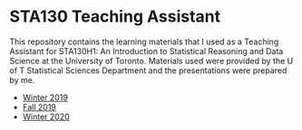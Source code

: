 # STA130 Teaching Assistant

This repository contains the learning materials that I used as a Teaching Assistant for STA130H1: An Introduction to Statistical Reasoning and Data Science at the University of Toronto. Materials used were provided by the U of T Statistical Sciences Department and the presentations were prepared by me.

- [Winter 2019](https://github.com/vivianngo97/STA130-TA-All-Terms/tree/master/2019%20Winter)
- [Fall 2019](https://github.com/vivianngo97/STA130-TA-All-Terms/tree/master/2019%20Fall)
- [Winter 2020](https://github.com/vivianngo97/STA130-TA-All-Terms/tree/master/2020%20Winter)
